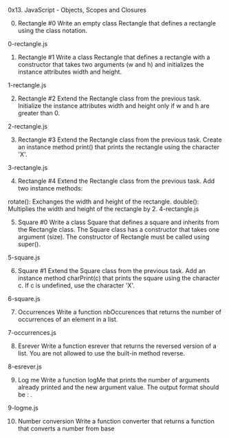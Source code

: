 0x13. JavaScript - Objects, Scopes and Closures

0. Rectangle #0
Write an empty class Rectangle that defines a rectangle using the class notation.

0-rectangle.js

1. Rectangle #1
Write a class Rectangle that defines a rectangle with a constructor that takes two arguments (w and h) and initializes the instance attributes width and height.

1-rectangle.js

2. Rectangle #2
Extend the Rectangle class from the previous task. Initialize the instance attributes width and height only if w and h are greater than 0.

2-rectangle.js

3. Rectangle #3
Extend the Rectangle class from the previous task. Create an instance method print() that prints the rectangle using the character 'X'.

3-rectangle.js

4. Rectangle #4
Extend the Rectangle class from the previous task. Add two instance methods:

rotate(): Exchanges the width and height of the rectangle.
double(): Multiplies the width and height of the rectangle by 2.
4-rectangle.js

5. Square #0
Write a class Square that defines a square and inherits from the Rectangle class. The Square class has a constructor that takes one argument (size). The constructor of Rectangle must be called using super().

5-square.js

6. Square #1
Extend the Square class from the previous task. Add an instance method charPrint(c) that prints the square using the character c. If c is undefined, use the character 'X'.

6-square.js

7. Occurrences
Write a function nbOccurences that returns the number of occurrences of an element in a list.

7-occurrences.js

8. Esrever
Write a function esrever that returns the reversed version of a list. You are not allowed to use the built-in method reverse.

8-esrever.js

9. Log me
Write a function logMe that prints the number of arguments already printed and the new argument value. The output format should be <number arguments already printed>: <current argument value>.

9-logme.js

10. Number conversion
Write a function converter that returns a function that converts a number from base
